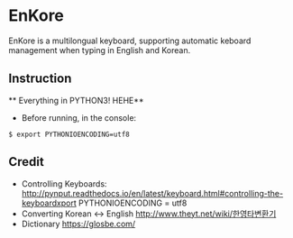 EnKore
======

EnKore is a multilongual keyboard, supporting automatic keboard management when typing in English and Korean.


Instruction
-----------

** Everything in PYTHON3! HEHE**
* Before running, in the console:
```
$ export PYTHONIOENCODING=utf8 
```

Credit
------
* Controlling Keyboards:
 http://pynput.readthedocs.io/en/latest/keyboard.html#controlling-the-keyboardxport PYTHONIOENCODING = utf8
* Converting Korean <-> English
 http://www.theyt.net/wiki/한영타변환기
* Dictionary
 https://glosbe.com/

